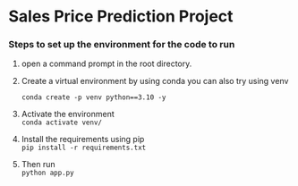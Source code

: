# Sales Price Prediction Project

### Steps to set up the environment for the code to run
1. open a command prompt in the root directory.
2. Create a virtual environment by using conda you can also try using venv

   ` conda create -p venv python==3.10 -y `
3. Activate the environment\
     ` conda activate venv/ `
4. Install the requirements using pip\
   `pip install -r requirements.txt`

5. Then run\
   `python app.py`
